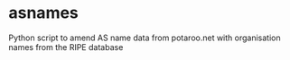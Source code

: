 # asnames
Python script to amend AS name data from potaroo.net with organisation names from the RIPE database
